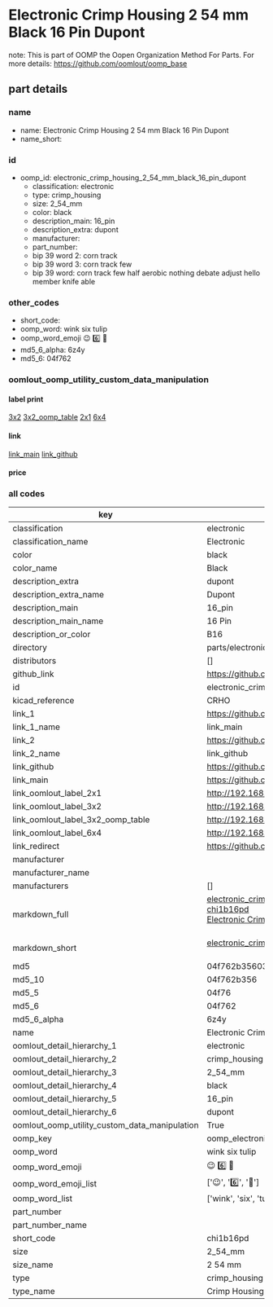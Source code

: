 # Electronic Crimp Housing 2 54 mm Black 16 Pin Dupont  

note: This is part of OOMP the Oopen Organization Method For Parts. For more details: https://github.com/oomlout/oomp_base

##  part details
  







### name
* name: Electronic Crimp Housing 2 54 mm Black 16 Pin Dupont
* name_short: 
### id
* oomp_id: electronic_crimp_housing_2_54_mm_black_16_pin_dupont
  * classification: electronic
  * type: crimp_housing
  * size: 2_54_mm
  * color: black
  * description_main: 16_pin
  * description_extra: dupont
  * manufacturer: 
  * part_number: 
  * bip 39 word 2: corn track
  * bip 39 word 3: corn track few
  * bip 39 word: corn track few half aerobic nothing debate adjust hello member knife able

### other_codes
* short_code: 
* oomp_word: wink six tulip
* oomp_word_emoji :wink: :six: :tulip:
* md5_6_alpha: 6z4y
* md5_6: 04f762






### oomlout_oomp_utility_custom_data_manipulation
#### label print
[3x2](http://192.168.1.245:1112/?label=oomp%206z4y)
[3x2_oomp_table](http://192.168.1.108:1112/?label=oomp%206z4y)
[2x1](http://192.168.1.242:1112/?label=oomp%206z4y)
[6x4](http://192.168.1.55:1112/?label=oomp%206z4y)    

#### link

[link_main](https://github.com/oomlout/oomlout_oomp_version_1_messy/tree/main/parts/electronic_crimp_housing_2_54_mm_black_16_pin_dupont) [link_github](https://github.com/oomlout/oomlout_oomp_version_1_messy/tree/main/parts/electronic_crimp_housing_2_54_mm_black_16_pin_dupont)                             

#### price







### all codes 
| key | value |  
| --- | --- |  
| classification | electronic |  
| classification_name | Electronic |  
| color | black |  
| color_name | Black |  
| description_extra | dupont |  
| description_extra_name | Dupont |  
| description_main | 16_pin |  
| description_main_name | 16 Pin |  
| description_or_color | B16 |  
| directory | parts/electronic_crimp_housing_2_54_mm_black_16_pin_dupont |  
| distributors | [] |  
| github_link | https://github.com/oomlout/oomlout_oomp_part_src/tree/main/parts/electronic_crimp_housing_2_54_mm_black_16_pin_dupont |  
| id | electronic_crimp_housing_2_54_mm_black_16_pin_dupont |  
| kicad_reference | CRHO |  
| link_1 | https://github.com/oomlout/oomlout_oomp_version_1_messy/tree/main/parts/electronic_crimp_housing_2_54_mm_black_16_pin_dupont |  
| link_1_name | link_main |  
| link_2 | https://github.com/oomlout/oomlout_oomp_version_1_messy/tree/main/parts/electronic_crimp_housing_2_54_mm_black_16_pin_dupont |  
| link_2_name | link_github |  
| link_github | https://github.com/oomlout/oomlout_oomp_version_1_messy/tree/main/parts/electronic_crimp_housing_2_54_mm_black_16_pin_dupont |  
| link_main | https://github.com/oomlout/oomlout_oomp_version_1_messy/tree/main/parts/electronic_crimp_housing_2_54_mm_black_16_pin_dupont |  
| link_oomlout_label_2x1 | http://192.168.1.242:1112/?label=oomp%206z4y |  
| link_oomlout_label_3x2 | http://192.168.1.245:1112/?label=oomp%206z4y |  
| link_oomlout_label_3x2_oomp_table | http://192.168.1.108:1112/?label=oomp%206z4y |  
| link_oomlout_label_6x4 | http://192.168.1.55:1112/?label=oomp%206z4y |  
| link_redirect | https://github.com/oomlout/oomlout_oomp_version_1_messy/tree/main/parts/electronic_crimp_housing_2_54_mm_black_16_pin_dupont |  
| manufacturer |  |  
| manufacturer_name |  |  
| manufacturers | [] |  
| markdown_full | [electronic_crimp_housing_2_54_mm_black_16_pin_dupont](none)<br>[chi1b16pd](none)<br>[Electronic Crimp Housing 2 54 Mm Black 16 Pin Dupont](none)<br><br> |  
| markdown_short | [electronic_crimp_housing_2_54_mm_black_16_pin_dupont](none)<br><br> |  
| md5 | 04f762b35603870a5b021686ab39a183 |  
| md5_10 | 04f762b356 |  
| md5_5 | 04f76 |  
| md5_6 | 04f762 |  
| md5_6_alpha | 6z4y |  
| name | Electronic Crimp Housing 2 54 mm Black 16 Pin Dupont |  
| oomlout_detail_hierarchy_1 | electronic |  
| oomlout_detail_hierarchy_2 | crimp_housing |  
| oomlout_detail_hierarchy_3 | 2_54_mm |  
| oomlout_detail_hierarchy_4 | black |  
| oomlout_detail_hierarchy_5 | 16_pin |  
| oomlout_detail_hierarchy_6 | dupont |  
| oomlout_oomp_utility_custom_data_manipulation | True |  
| oomp_key | oomp_electronic_crimp_housing_2_54_mm_black_16_pin_dupont |  
| oomp_word | wink six tulip |  
| oomp_word_emoji | :wink: :six: :tulip: |  
| oomp_word_emoji_list | [':wink:', ':six:', ':tulip:'] |  
| oomp_word_list | ['wink', 'six', 'tulip'] |  
| part_number |  |  
| part_number_name |  |  
| short_code | chi1b16pd |  
| size | 2_54_mm |  
| size_name | 2 54 mm |  
| type | crimp_housing |  
| type_name | Crimp Housing |  
